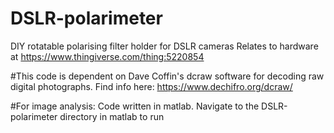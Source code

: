 # DSLR-polarimeter
DIY rotatable polarising filter holder for DSLR cameras
Relates to hardware at https://www.thingiverse.com/thing:5220854

#This code is dependent on Dave Coffin's dcraw software for decoding raw digital photographs. 
Find info here:
https://www.dechifro.org/dcraw/

#For image analysis: 
Code written in matlab. Navigate to the DSLR-polarimeter directory in matlab to run
